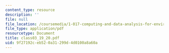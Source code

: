 ```yaml
---
content_type: resource
description: ''
file: null
file_location: /coursemedia/1-017-computing-and-data-analysis-for-environmental-applications-fall-2003/9f27192ceb520a31299d4d0100a8a60a_class03_19_20.pdf
file_type: application/pdf
resourcetype: Document
title: class03_19_20.pdf
uid: 9f27192c-eb52-0a31-299d-4d0100a8a60a
---
```

